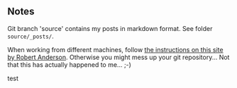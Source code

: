 ## Notes

Git branch 'source' contains my posts in markdown format. See folder <code>source/_posts/</code>.

When working from different machines, follow [the instructions on this site by Robert Anderson](http://blog.zerosharp.com/clone-your-octopress-to-blog-from-two-places/). Otherwise you might mess up your git repository... Not that this has actually happened to me... ;-)

test
